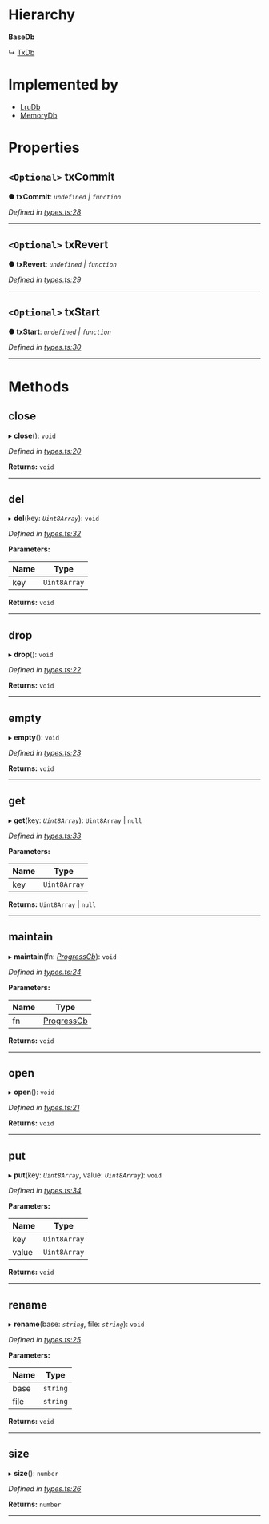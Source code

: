 

# Hierarchy

**BaseDb**

↳  [TxDb](_types_.txdb.md)

# Implemented by

* [LruDb](../classes/_engines_lrudb_.lrudb.md)
* [MemoryDb](../classes/_engines_memorydb_.memorydb.md)

# Properties

<a id="txcommit"></a>

## `<Optional>` txCommit

**● txCommit**: *`undefined` \| `function`*

*Defined in [types.ts:28](https://github.com/polkadot-js/common/blob/9c03ec8/packages/db/src/types.ts#L28)*

___
<a id="txrevert"></a>

## `<Optional>` txRevert

**● txRevert**: *`undefined` \| `function`*

*Defined in [types.ts:29](https://github.com/polkadot-js/common/blob/9c03ec8/packages/db/src/types.ts#L29)*

___
<a id="txstart"></a>

## `<Optional>` txStart

**● txStart**: *`undefined` \| `function`*

*Defined in [types.ts:30](https://github.com/polkadot-js/common/blob/9c03ec8/packages/db/src/types.ts#L30)*

___

# Methods

<a id="close"></a>

##  close

▸ **close**(): `void`

*Defined in [types.ts:20](https://github.com/polkadot-js/common/blob/9c03ec8/packages/db/src/types.ts#L20)*

**Returns:** `void`

___
<a id="del"></a>

##  del

▸ **del**(key: *`Uint8Array`*): `void`

*Defined in [types.ts:32](https://github.com/polkadot-js/common/blob/9c03ec8/packages/db/src/types.ts#L32)*

**Parameters:**

| Name | Type |
| ------ | ------ |
| key | `Uint8Array` |

**Returns:** `void`

___
<a id="drop"></a>

##  drop

▸ **drop**(): `void`

*Defined in [types.ts:22](https://github.com/polkadot-js/common/blob/9c03ec8/packages/db/src/types.ts#L22)*

**Returns:** `void`

___
<a id="empty"></a>

##  empty

▸ **empty**(): `void`

*Defined in [types.ts:23](https://github.com/polkadot-js/common/blob/9c03ec8/packages/db/src/types.ts#L23)*

**Returns:** `void`

___
<a id="get"></a>

##  get

▸ **get**(key: *`Uint8Array`*): `Uint8Array` \| `null`

*Defined in [types.ts:33](https://github.com/polkadot-js/common/blob/9c03ec8/packages/db/src/types.ts#L33)*

**Parameters:**

| Name | Type |
| ------ | ------ |
| key | `Uint8Array` |

**Returns:** `Uint8Array` \| `null`

___
<a id="maintain"></a>

##  maintain

▸ **maintain**(fn: *[ProgressCb](../modules/_types_.md#progresscb)*): `void`

*Defined in [types.ts:24](https://github.com/polkadot-js/common/blob/9c03ec8/packages/db/src/types.ts#L24)*

**Parameters:**

| Name | Type |
| ------ | ------ |
| fn | [ProgressCb](../modules/_types_.md#progresscb) |

**Returns:** `void`

___
<a id="open"></a>

##  open

▸ **open**(): `void`

*Defined in [types.ts:21](https://github.com/polkadot-js/common/blob/9c03ec8/packages/db/src/types.ts#L21)*

**Returns:** `void`

___
<a id="put"></a>

##  put

▸ **put**(key: *`Uint8Array`*, value: *`Uint8Array`*): `void`

*Defined in [types.ts:34](https://github.com/polkadot-js/common/blob/9c03ec8/packages/db/src/types.ts#L34)*

**Parameters:**

| Name | Type |
| ------ | ------ |
| key | `Uint8Array` |
| value | `Uint8Array` |

**Returns:** `void`

___
<a id="rename"></a>

##  rename

▸ **rename**(base: *`string`*, file: *`string`*): `void`

*Defined in [types.ts:25](https://github.com/polkadot-js/common/blob/9c03ec8/packages/db/src/types.ts#L25)*

**Parameters:**

| Name | Type |
| ------ | ------ |
| base | `string` |
| file | `string` |

**Returns:** `void`

___
<a id="size"></a>

##  size

▸ **size**(): `number`

*Defined in [types.ts:26](https://github.com/polkadot-js/common/blob/9c03ec8/packages/db/src/types.ts#L26)*

**Returns:** `number`

___

